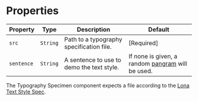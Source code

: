# Properties

Property | Type | Description | Default
---|---|---|---
`src` | `String` | Path to a typography specification file. | [Required]
`sentence` | `String` | A sentence to use to demo the text style. | If none is given, a random [pangram](https://en.wikipedia.org/wiki/Pangram) will be used.

The Typography Specimen component expects a file according to the [Lona Text Style Spec](https://github.com/airbnb/Lona/blob/master/docs/file-formats/text-styles.md).